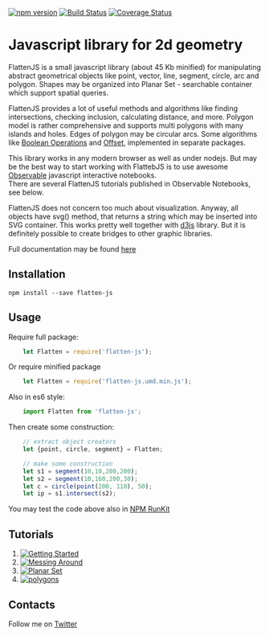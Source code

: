 [![npm version](https://badge.fury.io/js/flatten-js.svg)](https://badge.fury.io/js/flatten-js)
[![Build Status](https://travis-ci.org/alexbol99/flatten-js.svg?branch=master)](https://travis-ci.org/alexbol99/flatten-js)
[![Coverage Status](https://coveralls.io/repos/github/alexbol99/flatten-js/badge.svg?branch=master)](https://coveralls.io/github/alexbol99/flatten-js?branch=master)

# Javascript library for 2d geometry

FlattenJS is a small javascript library (about 45 Kb minified) for manipulating abstract geometrical objects like point, vector, line, segment,
circle, arc and polygon. Shapes may be organized into Planar Set - searchable container which support spatial queries.

FlattenJS provides a lot of useful methods and algorithms like finding intersections, checking inclusion, calculating distance, and more.
Polygon model is rather comprehensive and supports multi polygons with many islands and holes. Edges of polygon may be circular arcs.
Some algorithms like [Boolean Operations](https://github.com/alexbol99/flatten-boolean-op) and [Offset](https://github.com/alexbol99/flatten-offset),
implemented in separate packages.     
 
This library works in any modern browser as well as under nodejs.
But may be the best way to start working with FlattebJS is to use awesome [Observable](https://beta.observablehq.com/) javascript interactive notebooks. <br/>
There are several FlattenJS tutorials published in Observable Notebooks, see below.  

FlattenJS does not concern too much about visualization.
Anyway, all objects have svg() method, that returns a string which may be inserted into SVG container. 
This works pretty well together with  [d3js](https://d3js.org/) library. But it is definitely possible to create bridges to other graphic libraries.

Full documentation may be found [here](https://alexbol99.github.io/flatten-js/index.html)

## Installation

    npm install --save flatten-js

## Usage

Require full package:
```javascript
    let Flatten = require('flatten-js');
```

Or require minified package
```javascript
    let Flatten = require('flatten-js.umd.min.js');
```

Also in es6 style:
```javascript
    import Flatten from 'flatten-js';
```

Then create some construction:
```javascript
    // extract object creators
    let {point, circle, segment} = Flatten;

    // make some construction
    let s1 = segment(10,10,200,200);
    let s2 = segment(10,160,200,30);
    let c = circle(point(200, 110), 50);
    let ip = s1.intersect(s2);
```

You may test the code above also in [NPM RunKit](https://npm.runkit.com/flatten-js)

## Tutorials

1. [![Getting Started](https://user-images.githubusercontent.com/6965440/41164953-0e3700b6-6b45-11e8-982f-de3c5bc2012d.PNG)](https://beta.observablehq.com/@alexbol99/flattenjs-tutorials-getting-started)
2. [![Messing Around](https://user-images.githubusercontent.com/6965440/41164955-0e6019ec-6b45-11e8-9501-1565ccd75e0d.PNG)](https://beta.observablehq.com/@alexbol99/flattenjs-tutorials-messing-around)
3. [![Planar Set](https://user-images.githubusercontent.com/6965440/41164948-0dde3b66-6b45-11e8-8a1a-b70f4ad228c1.PNG)](https://beta.observablehq.com/@alexbol99/flattenjs-tutorials-planar-set)
4. [![polygons](https://user-images.githubusercontent.com/6965440/41164949-0e0ccd1e-6b45-11e8-9400-009c8ba6e7e3.PNG)](https://beta.observablehq.com/@alexbol99/flattenjs-tutorials-polygons)

## Contacts

Follow me on [Twitter](https://twitter.com/alex_bol_)


